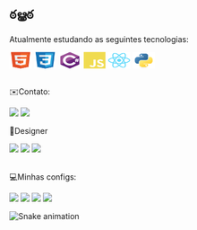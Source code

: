 ## ఠൠఠ <br>
<p> Atualmente estudando as seguintes tecnologias:</p>
 <div style="display: inline_block">
  <img align="center" alt="Vinicius-HTML" height="30" width="40" src="https://raw.githubusercontent.com/devicons/devicon/master/icons/html5/html5-original.svg">
  <img align="center" alt="Vinicius-CSS" height="30" width="40" src="https://raw.githubusercontent.com/devicons/devicon/master/icons/css3/css3-original.svg">
  <img align="center" alt="Vinicius-Csharp" height="30" width="40" src="https://raw.githubusercontent.com/devicons/devicon/master/icons/csharp/csharp-original.svg">
  <img align="center" alt="Vinicius-Js" height="30" width="40" src="https://raw.githubusercontent.com/devicons/devicon/master/icons/javascript/javascript-plain.svg">
  <img align="center" alt="Vinicius-React" height="30" width="40" src="https://raw.githubusercontent.com/devicons/devicon/master/icons/react/react-original.svg">
  <img align="center" alt="Vinicius-Python" height="30" width="40" src="https://raw.githubusercontent.com/devicons/devicon/master/icons/python/python-original.svg">
</div><br>
<div style="display: inline_block">
<p>✉️Contato:</p>
  <a href = "mailto:oviniciuscosta95@gmail.com"><img src="https://img.shields.io/badge/Gmail-D14836?style=for-the-badge&logo=gmail&logoColor=white" target="_blank"></a>         
  <a href = "mailto:TheShaw#7420"><img src=https://img.shields.io/badge/Discord-7289DA?style=for-the-badge&logo=discord&logoColor=white" target="_blank"></a>
</div>
	  
 <div style="display: inline_block">
	<p>🎨Designer</p>
	<img src="https://aleen42.github.io/badges/src/photoshop.svg" target="_blank"></a>
	<img src="https://aleen42.github.io/badges/src/illustrator.svg" target="_blank"></a>
	<img src="https://aleen42.github.io/badges/src/premiere.svg" target="_blank"></a>
 </div><br>
<div style="display: inline_block">
	<p>💻Minhas configs:</p>
		<img src="https://img.shields.io/badge/Windows-0078D6?style=for-the-badge&logo=windows&logoColor=white" target="_blank"></a>
		<img src="https://img.shields.io/badge/Ubuntu-E95420?style=for-the-badge&logo=ubuntu&logoColor=white" target="_blank"></a>
		<img src="https://img.shields.io/badge/AMD-Radeon_R7_360-ED1C24?style=for-the-badge&logo=amd&logoColor=white" target="_blank"></a>
		<img src="https://img.shields.io/badge/AMD-Ryzen_5_1600AF-ED1C24?style=for-the-badge&logo=amd&logoColor=white" target="_blank"></a>
	  
![Snake animation](https://github.com/ViniciusB95/ViniciusB95/blob/output/github-contribution-grid-snake.svg)
 
</div>



